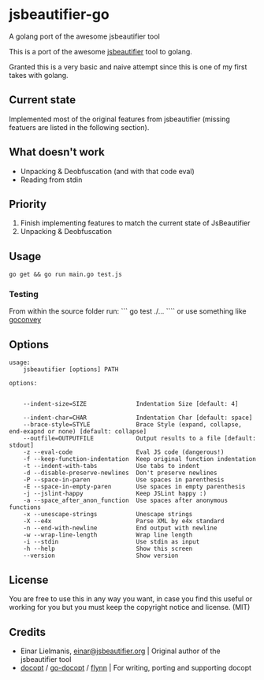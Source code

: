 jsbeautifier-go
===============

A golang port of the awesome jsbeautifier tool

This is a port of the awesome [jsbeautifier](http://jsbeautifier.org/) tool to golang.

Granted this is a very basic and naive attempt since this is one of my first takes with golang.

## Current state
Implemented most of the original features from jsbeautifier (missing featuers are listed in the following section).

## What doesn't work
* Unpacking & Deobfuscation (and with that code eval)
* Reading from stdin

## Priority
1. Finish implementing features to match the current state of JsBeautifier
2. Unpacking & Deobfuscation

## Usage
``` go get && go run main.go test.js ```

### Testing
From within the source folder run:
``` go test ./... ```` or use something like [goconvey](https://github.com/smartystreets/goconvey)

## Options

```
usage:
    jsbeautifier [options] PATH

options:


    --indent-size=SIZE              Indentation Size [default: 4]

    --indent-char=CHAR              Indentation Char [default: space]
    --brace-style=STYLE             Brace Style (expand, collapse, end-exapnd or none) [default: collapse]
    --outfile=OUTPUTFILE            Output results to a file [default: stdout]
    -z --eval-code                  Eval JS code (dangerous!)
    -f --keep-function-indentation  Keep original function indentation
    -t --indent-with-tabs           Use tabs to indent
    -d --disable-preserve-newlines  Don't preserve newlines
    -P --space-in-paren             Use spaces in parenthesis
    -E --space-in-empty-paren       Use spaces in empty parenthesis
    -j --jslint-happy               Keep JSLint happy :)
    -a --space_after_anon_function  Use spaces after anonymous functions
    -x --unescape-strings           Unescape strings
    -X --e4x                        Parse XML by e4x standard
    -n --end-with-newline           End output with newline
    -w --wrap-line-length           Wrap line length
    -i --stdin                      Use stdin as input
    -h --help                       Show this screen
    --version                       Show version
````

## License
You are free to use this in any way you want, in case you find this useful or working for you but you must keep the copyright notice and license. (MIT)

## Credits
* Einar Lielmanis, einar@jsbeautifier.org | Original author of the jsbeautifier tool
* [docopt](http://docopt.org) / [go-docopt](https://github.com/docopt/docopt.go) / [flynn](https://github.com/flynn/go-docopt) | For writing, porting and supporting docopt